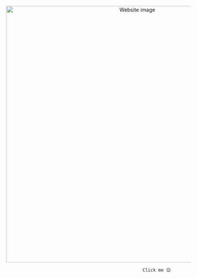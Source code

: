 <p align="center">
    
<a href="https://davidayo.netlify.app">
    <img src="https://davidayo.netlify.app/static/media/david.9f8527dd34a11c4efbd5.png" alt="Website image" style="width:700px; vertical-align:top margin:6px 4px">
 </a> 
</p>

                                                        Click me 😊
<!--  
### Hi there :grinning: 👋

Welcome to my github page 😊

I am a full stack javascript developer and more!

🔭 I usually be hacking around with a cup of coffee, blue light glasses, 300+ open chrome tabs and a text editor 🙃...

![](https://media.giphy.com/media/LmNwrBhejkK9EFP504/giphy.gif) -->

<!--
- 🌱 I’m currently learning Swift to strengthen my skills in ios development (what about android? I know Flutter and some Java 😅),
hopefully some interesting repo's spring up here soon ⚡⚡
- ▶ You can check out my **[30days30projects](https://dqve.github.io/30-Days-30-Projects/)** repo, for the **30days30projects** challenge that I started a while ago, for fun.
-->

<!--
[![David's github stats](https://github-readme-stats.vercel.app/api?username=dqve&show_icons=true)](https://github.com/anuraghazra/github-readme-stats)


**dqve/dqve** is a ✨ _special_ ✨ repository because its `README.md` (this file) appears on your GitHub profile.

Here are some ideas to get you started:

- 🔭 I’m currently working on ...
- 🌱 I’m currently learning ...
- 👯 I’m looking to collaborate on ...
- 🤔 I’m looking for help with ...
- 💬 Ask me about ...
- 📫 How to reach me: ...
- 😄 Pronouns: ...
- ⚡ Fun fact: ...
-->

<!-- 
## :construction: I build with:
<a href="https://javascript.com/">
    <img src="https://raw.githubusercontent.com/ipinmi/ColoredBadges/master/svg/dev/languages/js.svg" alt="javascript badge" style="vertical-align:top margin:6px 4px">
 </a> 
 
 <a href="https://reactjs.org/">
    <img src="https://raw.githubusercontent.com/ipinmi/ColoredBadges/master/svg/dev/frameworks/react.svg" alt="react badge" style="vertical-align:top margin:6px 4px">
 </a>
 
 <a href="https://sass-lang.com/">
    <img src="https://github.com/ipinmi/ColoredBadges/blob/master/svg/dev/languages/sass.svg" alt="sass badge" style="vertical-align:top margin:6px 4px">
 </a>
 
<a href="https://getbootstrap.com/">
    <img src="https://raw.githubusercontent.com/ipinmi/ColoredBadges/master/svg/dev/frameworks/bootstrap.svg" alt="bootstrap badge" style="vertical-align:top margin:6px 4px">
 </a>  
 
 
<a href="https://nodejs.com/">
    <img src="https://raw.githubusercontent.com/ipinmi/ColoredBadges/master/svg/dev/frameworks/nodejs.svg" alt="node badge" style="vertical-align:top margin:6px 4px">
 </a>  

  <a href="#">
    <img src="https://raw.githubusercontent.com/ipinmi/ColoredBadges/master/svg/dev/languages/swift.svg" alt="swift badge" style="vertical-align:top; margin:6px 4px">
  </a>  
  
<a href="https://python.org/">
    <img src="https://github.com/ipinmi/ColoredBadges/blob/master/svg/dev/languages/python.svg" alt="python badge" style="vertical-align:top margin:6px 4px">
 </a>

 <a href="https://code.visualstudio.com/">
    <img src="https://github.com/ipinmi/ColoredBadges/blob/master/svg/dev/tools/visualstudio_code.svg" alt="vs code badge" style="vertical-align:top margin:6px 4px">
 </a> 

 ## :speech_balloon: Find me Elsewhere!
 <a href="mailto:ayooladavid@outlook.com">
    <img src="https://raw.githubusercontent.com/ipinmi/ColoredBadges/master/svg/social/email_me.svg" alt="email badge" style="vertical-align:top margin:6px 4px">
 </a> 
 
 <a href="https://twitter.com/dqve__">
    <img src="https://raw.githubusercontent.com/ipinmi/ColoredBadges/master/svg/social/twitter.svg" alt="twitter badge" style="vertical-align:top margin:6px 4px">
 </a> 
 
 <a href="https://www.linkedin.com/in/david-ayo">
    <img src="https://raw.githubusercontent.com/ipinmi/ColoredBadges/master/svg/social/linkedin.svg" alt="linkedin badge" style="vertical-align:top margin:6px 4px">
 </a> 

<a href="https://davidayo.netlify.app/">
  <img src="https://raw.githubusercontent.com/ipinmi/ColoredBadges/master/svg/dev/misc/web.svg" alt="website badge" style="vertical-align:top; margin:6px 4px">
</a> 
<!--   
### GitHub Stats 
[![Top Langs](https://github-readme-stats.vercel.app/api/top-langs/?username=dqve)](https://github.com/dqve/)

##### CHEERS!
 -->
